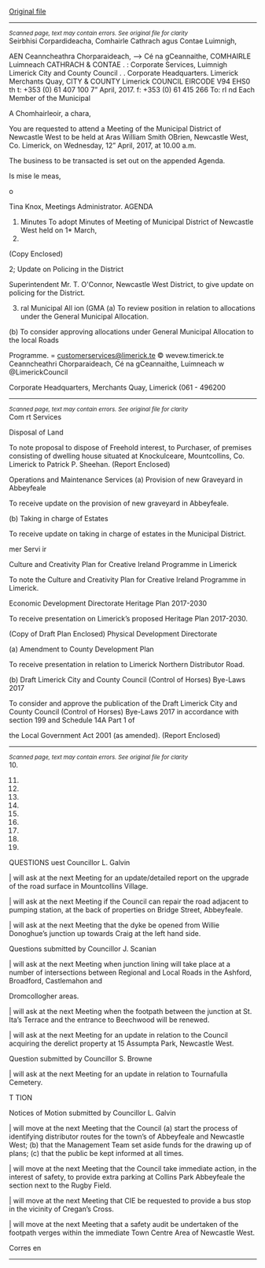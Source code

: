 [Original file](https://beta.limerick.ie/sites/default/files/media/documents/2017-04/00_2017-04-12_agenda_april_meeting.pdf)

---
*<small>Scanned page, text may contain errors. See original file for clarity</small>*  
Seirbhisi Corpardideacha,
Comhairle Cathrach agus Contae Luimnigh,

AEN Ceanncheathra Chorparaideach,
—> Cé na gCeannaithe,
COMHAIRLE Luimneach
CATHRACH & CONTAE
. : Corporate Services,
Luimnigh Limerick City and County Council
. . Corporate Headquarters.
Limerick Merchants Quay,
CITY & COUNTY Limerick
COUNCIL
EIRCODE V94 EHS0
th t: +353 (0) 61 407 100
7” April, 2017. f: +353 (0) 61 415 266
To: rl nd Each Member of the Municipal

A Chomhairleoir, a chara,

You are requested to attend a Meeting of the Municipal District of Newcastle West to be held at Aras
William Smith OBrien, Newcastle West, Co. Limerick, on Wednesday, 12” April, 2017, at 10.00 a.m.

The business to be transacted is set out on the appended Agenda.

Is mise le meas,

o

Tina Knox,
Meetings Administrator.
AGENDA
1. Minutes
To adopt Minutes of Meeting of Municipal District of Newcastle West held on 1* March,
2017.

(Copy Enclosed)

2; Update on Policing in the District

Superintendent Mr. T. O'Connor, Newcastle West District, to give update on policing for the
District.

3. ral Municipal All ion (GMA
(a) To review position in relation to allocations under the General Municipal Allocation.

(b) To consider approving allocations under General Municipal Allocation to the local Roads

Programme.
= customerservices@limerick.te
© wevew.timerick.te
Ceanncheathri Chorparaideach, Cé na gCeannaithe, Luimneach w @LimerickCouncil

Corporate Headquarters, Merchants Quay, Limerick (061 - 496200


---
*<small>Scanned page, text may contain errors. See original file for clarity</small>*  
Com rt Services

Disposal of Land

To note proposal to dispose of Freehold interest, to Purchaser, of premises consisting of
dwelling house situated at Knockulceare, Mountcollins, Co. Limerick to Patrick P. Sheehan.
(Report Enclosed)

Operations and Maintenance Services
(a) Provision of new Graveyard in Abbeyfeale

To receive update on the provision of new graveyard in Abbeyfeale.

(b) Taking in charge of Estates

To receive update on taking in charge of estates in the Municipal District.

mer Servi ir

Culture and Creativity Plan for Creative Ireland Programme in Limerick

To note the Culture and Creativity Plan for Creative Ireland Programme in Limerick.

Economic Development Directorate
Heritage Plan 2017-2030

To receive presentation on Limerick’s proposed Heritage Plan 2017-2030.

(Copy of Draft Plan Enclosed)
Physical Development Directorate

(a) Amendment to County Development Plan

To receive presentation in relation to Limerick Northern Distributor Road.

(b) Draft Limerick City and County Council (Control of Horses) Bye-Laws 2017

To consider and approve the publication of the Draft Limerick City and County Council
(Control of Horses) Bye-Laws 2017 in accordance with section 199 and Schedule 14A Part 1 of

the Local Government Act 2001 (as amended).
(Report Enclosed)


---
*<small>Scanned page, text may contain errors. See original file for clarity</small>*  
10.

11.

12.

13.

14.

15.

16.

17.

18.

19.

QUESTIONS
uest Councillor L. Galvin

| will ask at the next Meeting for an update/detailed report on the upgrade of the road
surface in Mountcollins Village.

| will ask at the next Meeting if the Council can repair the road adjacent to pumping station,
at the back of properties on Bridge Street, Abbeyfeale.

| will ask at the next Meeting that the dyke be opened from Willie Donoghue’s junction up
towards Craig at the left hand side.

Questions submitted by Councillor J. Scanian

| will ask at the next Meeting when junction lining will take place at a number of intersections
between Regional and Local Roads in the Ashford, Broadford, Castlemahon and

Dromcollogher areas.

| will ask at the next Meeting when the footpath between the junction at St. Ita’s Terrace and
the entrance to Beechwood will be renewed.

| will ask at the next Meeting for an update in relation to the Council acquiring the derelict
property at 15 Assumpta Park, Newcastle West.

Question submitted by Councillor S. Browne

| will ask at the next Meeting for an update in relation to Tournafulla Cemetery.

T TION

Notices of Motion submitted by Councillor L. Galvin

| will move at the next Meeting that the Council (a) start the process of identifying distributor
routes for the town’s of Abbeyfeale and Newcastle West; (b) that the Management Team set
aside funds for the drawing up of plans; (c) that the public be kept informed at all times.

| will move at the next Meeting that the Council take immediate action, in the interest of
safety, to provide extra parking at Collins Park Abbeyfeale the section next to the Rugby Field.

| will move at the next Meeting that CIE be requested to provide a bus stop in the vicinity of
Cregan’s Cross.

| will move at the next Meeting that a safety audit be undertaken of the footpath verges
within the immediate Town Centre Area of Newcastle West.

Corres en


---
